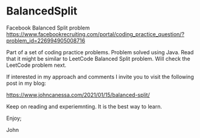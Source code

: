# BalancedSplit
Facebook Balanced Split problem
https://www.facebookrecruiting.com/portal/coding_practice_question/?problem_id=226994905008716

Part of a set of coding practice problems.
Problem solved using Java.
Read that it might be similar to LeetCode Balanced Split problem.
Will check the LeetCode problem next.

If interested in my approach and comments I invite you to visit the following
post in my blog:

https://www.johncanessa.com/2021/01/15/balanced-split/

Keep on reading and experiemnting. It is the best way to learn.

Enjoy;

John
